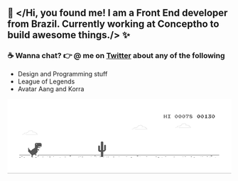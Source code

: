 ## 👋 </Hi, you found me! I am a Front End developer from Brazil. Currently working at Conceptho to build awesome things./> ✨

### ☕ Wanna chat? 👉 @ me on [Twitter](https://twitter.com/htmayara_) about any of the following

- Design and Programming stuff
- League of Legends
- Avatar Aang and Korra 

![alt text](./assets/dino.gif "Internet off")



